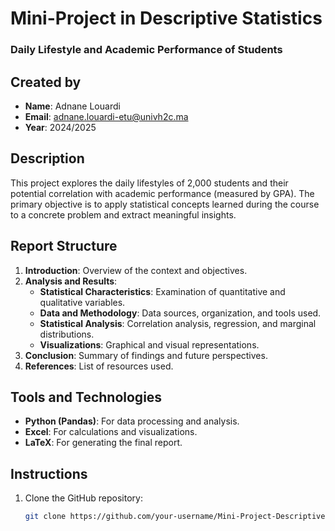 # Mini-Project in Descriptive Statistics  
### Daily Lifestyle and Academic Performance of Students  

## Created by  
- **Name**: Adnane Louardi  
- **Email**: adnane.louardi-etu@univh2c.ma  
- **Year**: 2024/2025  

## Description  
This project explores the daily lifestyles of 2,000 students and their potential correlation with academic performance (measured by GPA). The primary objective is to apply statistical concepts learned during the course to a concrete problem and extract meaningful insights.  

## Report Structure  
1. **Introduction**: Overview of the context and objectives.  
2. **Analysis and Results**:  
   - **Statistical Characteristics**: Examination of quantitative and qualitative variables.  
   - **Data and Methodology**: Data sources, organization, and tools used.  
   - **Statistical Analysis**: Correlation analysis, regression, and marginal distributions.  
   - **Visualizations**: Graphical and visual representations.  
3. **Conclusion**: Summary of findings and future perspectives.  
4. **References**: List of resources used.  

## Tools and Technologies  
- **Python (Pandas)**: For data processing and analysis.  
- **Excel**: For calculations and visualizations.  
- **LaTeX**: For generating the final report.  

## Instructions  
1. Clone the GitHub repository:  
   ```bash
   git clone https://github.com/your-username/Mini-Project-Descriptive-Statistics.git
